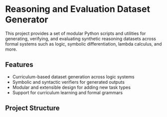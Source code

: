 # Reasoning and Evaluation Dataset Generator

This project provides a set of modular Python scripts and utilities for generating, verifying, and evaluating synthetic reasoning datasets across formal systems such as logic, symbolic differentiation, lambda calculus, and more.

## Features

- Curriculum-based dataset generation across logic systems
- Symbolic and syntactic verifiers for generated outputs
- Modular and extensible design for adding new task types
- Support for curriculum learning and formal grammars

## Project Structure
